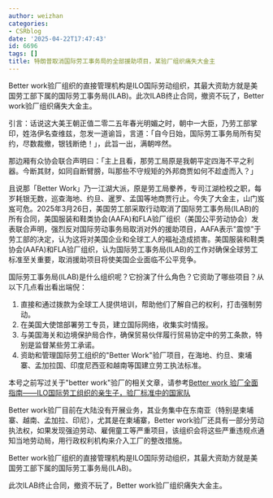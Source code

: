 ```yaml
---
author: weizhan
categories:
- CSRblog
date: '2025-04-22T17:47:43'
id: 6696
tags: []
title: 特朗普取消国际劳工事务局的全部援助项目，某验厂组织痛失大金主
---
```


Better
work验厂组织的直接管理机构是ILO国际劳动组织，其最大资助方就是美国劳工部下属的国际劳工事务局(ILAB)。此次ILAB终止合同，撤资不玩了，Better
work验厂组织痛失大金主。

引言：话说这大美王朝正值二零二五年春光明媚之时，朝中一大臣，乃劳工部掌印，姓洛伊名查维兹，忽发一道谕旨，言道：「自今日始，国际劳工事务局所有契约，尽数裁撤，银钱断绝！」，此旨一出，满朝哗然。

那边厢有众协会联合声明曰：「主上且看，那劳工局原是我朝平定四海不平之利器。今断其财，如同自断臂膀，叫那些不守规矩的外邦商贾如何不趁虚而入？」

且说那「Better
Work」乃一江湖大派，原是劳工局豢养，专司江湖检校之职，每岁耗银无数，巡查海地、约旦、暹罗、孟国等地商贾行止。今失了大金主，山门岌岌可危。2025年3月26日，美国劳工部采取行动取消了国际劳工事务局(ILAB)的所有合同，美国服装和鞋类协会(AAFA)和FLA验厂组织（美国公平劳动协会）发表联合声明，强烈反对国际劳动事务局取消对外的援助项目，AAFA表示"震惊"于劳工部的决定，认为这将对美国企业和全球工人的福祉造成损害。美国服装和鞋类协会(AAFA)和FLA验厂组织，认为国际劳工事务局(ILAB)的工作对确保全球劳工标准至关重要，取消援助项目将使美国企业面临不公平竞争。

国际劳工事务局(ILAB)是什么组织呢？它扮演了什么角色？它资助了哪些项目？从以下几点看出看出端倪：

  1. 直接和通过拨款为全球工人提供培训，帮助他们了解自己的权利，打击强制劳动。
  2. 在美国大使馆部署劳工专员，建立国际网络，收集实时情报。
  3. 与美国海关和边境保护局合作，确保贸易伙伴履行贸易协定中的劳工条款，特别是监督某些劳工承诺。
  4. 资助和管理国际劳工组织的"Better Work"验厂项目，在海地、约旦、柬埔寨、孟加拉国、印度尼西亚和越南等国建立劳工执法标准。

本号之前写过关于"better work"验厂的相关文章，请参考[Better work
验厂全面指南——ILO国际劳工组织的亲生子，验厂标准中的国家队](https://mp.weixin.qq.com/s?__biz=Mzg2Mzk3OTQ5OQ==&mid=2247484433&idx=1&sn=5b5cb0953ee495db4e7047362bda59eb&scene=21#wechat_redirect)

Better work验厂目前在大陆没有开展业务，其业务集中在东南亚（特别是柬埔寨、越南、孟加拉、印尼），尤其是在柬埔寨，Better
work验厂还具有一部分劳动执法权，如果发现强迫劳动、雇佣童工等严重项目，该组织会将这些严重违规点通知当地劳动局，用行政权利机构来介入工厂的整改措施。

Better work验厂组织的直接管理机构是ILO国际劳动组织，其最大资助方就是美国劳工部下属的国际劳工事务局(ILAB)。

此次ILAB终止合同，撤资不玩了，Better work验厂组织痛失大金主。

